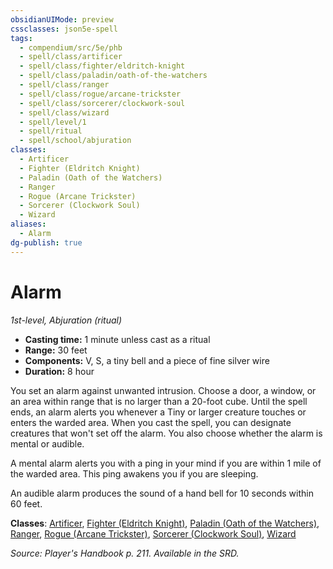 ```yaml
---
obsidianUIMode: preview
cssclasses: json5e-spell
tags:
  - compendium/src/5e/phb
  - spell/class/artificer
  - spell/class/fighter/eldritch-knight
  - spell/class/paladin/oath-of-the-watchers
  - spell/class/ranger
  - spell/class/rogue/arcane-trickster
  - spell/class/sorcerer/clockwork-soul
  - spell/class/wizard
  - spell/level/1
  - spell/ritual
  - spell/school/abjuration
classes:
  - Artificer
  - Fighter (Eldritch Knight)
  - Paladin (Oath of the Watchers)
  - Ranger
  - Rogue (Arcane Trickster)
  - Sorcerer (Clockwork Soul)
  - Wizard
aliases:
  - Alarm
dg-publish: true
---
```

# Alarm
*1st-level, Abjuration (ritual)*  

- **Casting time:** 1 minute unless cast as a ritual
- **Range:** 30 feet
- **Components:** V, S, a tiny bell and a piece of fine silver wire
- **Duration:** 8 hour

You set an alarm against unwanted intrusion. Choose a door, a window, or an area within range that is no larger than a 20-foot cube. Until the spell ends, an alarm alerts you whenever a Tiny or larger creature touches or enters the warded area. When you cast the spell, you can designate creatures that won't set off the alarm. You also choose whether the alarm is mental or audible.

A mental alarm alerts you with a ping in your mind if you are within 1 mile of the warded area. This ping awakens you if you are sleeping.

An audible alarm produces the sound of a hand bell for 10 seconds within 60 feet.

**Classes**: [Artificer](/Admin/CLI/classes/artificer-tce.md), [Fighter (Eldritch Knight)](/Admin/CLI/classes/fighter-eldritch-knight.md), [Paladin (Oath of the Watchers)](/Admin/CLI/classes/paladin-oath-of-the-watchers-tce.md), [Ranger](/Admin/CLI/classes/ranger.md), [Rogue (Arcane Trickster)](/Admin/CLI/classes/rogue-arcane-trickster.md), [Sorcerer (Clockwork Soul)](/Admin/CLI/classes/sorcerer-clockwork-soul-tce.md), [Wizard](/Admin/CLI/classes/wizard.md)

*Source: Player's Handbook p. 211. Available in the SRD.*
